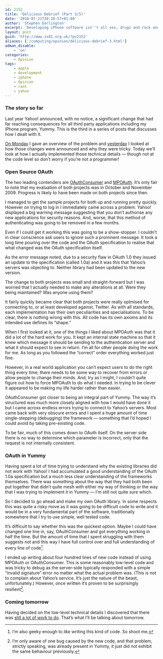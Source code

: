 ```yaml
---
id: 2152
title: 'Delicious Debrief (Part 3/5)'
date: '2010-07-21T20:20:57+01:00'
author: 'Stephen Darlington'
excerpt: 'Developing iPhone software isn''t all sex, drugs and rock and roll. Sometime you have to make difficult changes because of things outside your control. Here is part three of my story from late last year.'
layout: post
guid: 'http://www.zx81.org.uk/?p=2152'
aliases: ['/computing/opinion/delicious-debrief-3.html']
adman_disable:
    - 'on'
categories:
    - Opinion
tags:
    - apple
    - development
    - iphone
    - Opinion
    - rant
    - yahoo
---
```


### The story so far

Last year Yahoo! announced, with no notice, a significant change that had far reaching consequences for all third party applications including my iPhone program, Yummy. This is the third in a series of posts that discusses how I dealt with it.

[On Monday](/computing/opinion/delicious-debrief.html) I gave an overview of the problem and [yesterday](/computing/opinion/delicious-debrief-2.html) I looked at how those changes were announced and why they were tricky. Today we’ll look at how I actually implemented those technical details — though not at the code level so don’t worry if you’re not a programmer!

### Open Source OAuth

The two leading contenders are [OAuthConsumer](http://code.google.com/p/oauthconsumer/) and [MPOAuth](http://code.google.com/p/mpoauthconnection/). It’s only fair to note that my evaluation of both projects was in October and November 2009. Progress is likely to have been made on both projects since then.

I managed to get the sample projects for both up and running pretty quickly. However on trying to log in I immediately came across a problem. Yahoo! displayed a big warning message suggesting that you don’t authorise any new applications for security reasons. And, worse, that this method of authenticating was going to be removed in a few months.

Even if I could get it working this was going to be a show-stopper. I couldn’t in clear conscience ask users to ignore such a prominent message. It took a long time pouring over the code and the OAuth specification to realise that what changed was the OAuth specification itself.

As the error message noted, due to a security flaw in OAuth 1.0 they issued an update to the specification (called 1.0a) and it was *this* that Yahoo’s servers was objecting to. Neither library had been updated to the new version.

The change to both projects was small and straight-forward but I was worried that I actually needed to make any alterations at all. Were they being maintained? Was anyone using them?

It fairly quickly became clear that both projects were really optmised for connecting to, or at least developed against, Twitter. As with all standards, each implementation has their own peculiarities and specialisations. To be clear, there is nothing wrong with this. All code has its own axioms and its intended use defines its “shape.”

When I first looked at it, one of the things I liked about MPOAuth was that it did a lot of the hard work for you. It kept an internal state machine so that it knew which message it should be sending to the authentication server and what it should expect to see in return. I’m all for other people doing the work for me. As long as you followed the “correct” order everything worked just fine.

However, in a real world application you can’t expect users to do the right thing every time; there needs to be some way to recover from errors or allow people to change their minds. And, try as I might, I couldn’t quite figure out how to force MPOAuth to do what I needed. In trying to be clever it appeared to be making my life harder rather than easier.

OAuthConsumer got closer to being an integral part of Yummy. The way it’s structured was much more closely aligned with how I would have done it but I came across endless errors trying to connect to Yahoo’s servers. Most came back with very obscure errors and I spent a huge amount of time single-stepping (debugging) the framework — something that I’d hoped I could avoid by taking pre-existing code.

To be fair, much of this comes down to OAuth itself. On the server side there is no way to determine which parameter is incorrect, only that the request is not internally consistent.

### OAuth in Yummy

Having spent a lot of time trying to understand why the existing libraries did not work with Yahoo! I had accumulated a good understanding of the OAuth 1.0a specification but a much less clear understanding of the frameworks themselves. There was something about the way that they had both been put together that didn’t quite mesh with either my way of thinking or the way that I was trying to implement it in Yummy — I’m still not quite sure which.

So I decided to go ahead and make my own OAuth library. In some respects this was quite a risky move as it was going to be difficult code to write and it would be in a very fundamental part of the software, traditionally somewhere that I try to use simple, well tested code.

It’s difficult to say whether this was the quickest option. Maybe I could have changed one line in, say, OAuthConsumer and got everything working in half the time. But the amount of time that I spent struggling with them suggests not and this way I have full control over and full understanding of every line of code[^1].

I ended up writing about four hundred lines of new code instead of using MPOAuth or OAuthConsumer. This is some reasonably low-level code and was tricky to debug as the server-side typically responded with a simple “invalid signature” error no matter what the actual problem was. (This is not to complain about Yahoo’s service. It’s just the nature of the beast, unfortunately.) However, once written it’s proven to be surprisingly resilient[^2].

### Coming tomorrow

Having decided on the low-level technical details I discovered that there was [still a lot of work to do](/computing/opinion/delicious-debrief-4.html). That’s what I’ll be talking about tomorrow.
[^1]: I’m also geeky enough to *like* writing this kind of code. So shoot me.
[^2]: I’m only aware of one bug caused by the new code, and that problem, strictly speaking, was already present in Yummy, it just did not exhibit the same behaviour previously.
